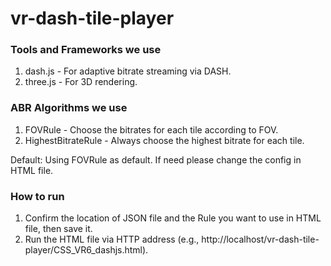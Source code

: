 # vr-dash-tile-player

### Tools and Frameworks we use

1. dash.js - For adaptive bitrate streaming via DASH.
2. three.js - For 3D rendering.

### ABR Algorithms we use

1. FOVRule - Choose the bitrates for each tile according to FOV.
2. HighestBitrateRule - Always choose the highest bitrate for each tile.

Default: Using FOVRule as default. If need please change the config in HTML file.

### How to run

1. Confirm the location of JSON file and the Rule you want to use in HTML file, then save it.
2. Run the HTML file via HTTP address (e.g., http://localhost/vr-dash-tile-player/CSS_VR6_dashjs.html).
